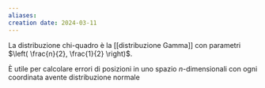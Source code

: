```yaml
---
aliases: 
creation date: 2024-03-11
---
```


La distribuzione chi-quadro è la [[distribuzione Gamma]] con parametri $\left( \frac{n}{2}, \frac{1}{2} \right)$.

È utile per calcolare errori di posizioni in uno spazio $n$-dimensionali con ogni coordinata avente distribuzione normale